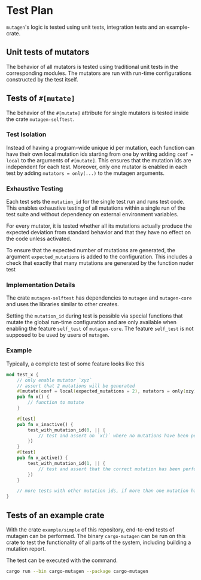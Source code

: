 # Test Plan

`mutagen`'s logic is tested using unit tests, integration tests and an example-crate.

## Unit tests of mutators

The behavior of all mutators is tested using traditional unit tests in the corresponding modules. The mutators are run with run-time configurations constructed by the test itself.

## Tests of `#[mutate]`

The behavior of the `#[mutate]` attribute for single mutators is tested inside the crate `mutagen-selftest`.

### Test Isolation

Instead of having a program-wide unique id per mutation, each function can have their own local mutation ids starting from one by writing adding `conf = local` to the arguments of `#[mutate]`. This ensures that the mutation ids are independent for each test. Moreover, only one mutator is enabled in each test by adding `mutators = only(...)` to the mutagen arguments.

### Exhaustive Testing

Each test sets the `mutation_id` for the single test run and runs test code. This enables exhaustive testing of all mutations within a single run of the test suite and without dependency on external environment variables.

For every mutator, it is tested whether all its mutations actually produce the expected deviation from standard behavior and that they have no effect on the code unless activated.

To ensure that the expected number of mutations are generated, the argument `expected_mutations` is added to the configuration. This includes a check that exactly that many mutations are generated by the function nuder test

### Implementation Details

The crate `mutagen-selftest` has dependencies to `mutagen` and `mutagen-core` and uses the libraries similar to other creates.

Setting the `mutation_id` during test is possible via special functions that mutate the global run-time configuration and are only available when enabling the feature `self_test` of `mutagen-core`. The feature `self_test` is not supposed to be used by users of `mutagen`.

### Example

Typically, a complete test of some feature looks like this
```rust
mod test_x {
    // only enable mutator `xyz`
    // assert that 2 mutations will be generated
    #[mutate(conf = local(expected_mutations = 2), mutators = only(xzy))]
    pub fn x() {
        // function to mutate
    }

    #[test]
    pub fn x_inactive() {
        test_with_mutation_id(0, || {
            // test and assert on `x()` where no mutations have been performed
        })
    }
    #[test]
    pub fn x_active() {
        test_with_mutation_id(1, || {
            // test and assert that the correct mutation has been performed in `x()`
        })
    }

    // more tests with other mutation ids, if more than one mutation has been performed
}
```

## Tests of an example crate

With the crate `example/simple` of this repository, end-to-end tests of mutagen can be performed. The binary `cargo-mutagen` can be run on this crate to test the functionality of all parts of the system, including building a mutation report.

The test can be executed with the command.

```bash
cargo run --bin cargo-mutagen --package cargo-mutagen
```
